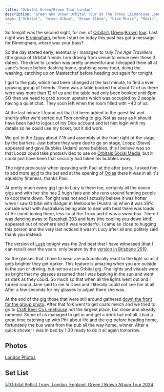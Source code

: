 ```yaml
---
title: "Orbital Green/Brown Tour London"
description: "Green and Brown Orbital Tour at The Troxy Liimehouse London Saturday 27 April 2024"
tags: ["Orbital", "Green Album", "Brown Album", "Live Music", "Music", "Gigs", "London", "Troxy"]
---
```


So tonight was the second night, for me, of [Orbital’s](https://orbitalofficial.com/) [Green](https://album.link/gb/i/1313447481)/[Brown](https://album.link/gb/i/1320062319) [tour](https://orbitalofficial.com/2023/10/13/the-green-album-live-2024/). Last night was <a href="/leets/orbital-green-brown-tour-birmingham">Birmingham</a>, before I start on today this post has got a message for Birmingham, where was your bass?

So the day started early, eventually I managed to rally _The Age Travellers_ (the group of Orbital friends I am driving from venue to venue over these 3 dates). The drive to London was pretty uneventful and I dropped them all at Jane's house before dashing home, grabbing some food, doing the washing, catching up on Masterchef before heading out again for tonight.

I got to the pub, which had been changed at the last minute, to find a ever growing group of friends. There was a table booked for about 12 of us there were way more than 12 of us and the table had only been booked until 6pm. SO then we need to grab a room upstairs which was occupied by 2 people having a quiet chat. They soon left when the room filled with ~40 of us.

At the last minute I found out that I'd been added to the guest list and shortly after we'd sorted out Tom coming to gig. Not as easy as it should have been had to logout of my Dice account and let him login with my details so he could use my ticket, but it did work.

We got to the [Troxy](https://troxy.co.uk/) about 7:15 and assembly at the front right of the stage, by the barriers. Just before they were due to go on stage, Loopz (Steve) appeared and gave Bubbles (Adam) some bubbles, this I believe was so that Loopz could take photos/video to use on [Orbitals Social Media](https://linktr.ee/Orbitalband), but it could just have been that security had taken his bubbles away.

The night previously when speaking with Paul at the after party, I asked him to add more [acid](https://en.wikipedia.org/wiki/Acid_techno) to the set and at the opening of <a href="https://song.link/gb/i/1738520910">Oolaa</a> there it was in all it's squelchy fineness, thanks Paul.

At pretty much every gig I go to Lucy is there too, certainly all the dance gigs and with her she has 2 hugh fans and she runs around fanning people to cool them down. Tonight was hot and I actually believe it was hotter when I saw Orbital with Badger in Melbourne (Australia) when it was 36ºc outside what with Australians being able to deal with heat there was loads of Air conditioning there, less so at the Troxy and it was a sweatbox. There I was dancing away to <a href="https://song.link/gb/i/1738521222">Farenheit 303</a> and fans (the cooling you down kind) appeared out of nowhere and it was wonderful, I came so close to hugging this person and the very last noticed it wasn't Lucy after all and politely said thank you instead.

The version of <a href="https://song.link/gb/i/1320062960">Lush</a> tonight was the 2nd best that I have witnessed (that I can recall) over the years, only beaten by the [version in Brisbane 2019](https://www.youtube.com/watch?v=9QZQaMVxDwo).

So the glasses that I have to wear are automatically react to the light so as it gets brighter they get darker. This feature is amazing when you are outside in the sun or driving, but not so at an Orbital gig. The lights and visuals were so bright that my glasses assumed that I was basking in the sun and went as dark as they could. So much so that when all the lights went out and I turned round Jane said to me hi Dave and I literally could not see her at all. After a few seconds for my glasses to adjust there she was.

At the end of the gig those that were still around gathered [down the front for the group photo](https://flickr.com/photos/dletorey/53684065998/in/album-72177720316543791/lightbox/). After that folk went to get coats merch and we tried to go to [Craft Beer Co Limehouse](http://www.thecraftbeerco.com/limehouse) not the largest place, but close and already rammed. Some of us managed to get in and get a drink but not all. I had a great time catching up with Phil about life and the gig before heading home, fortunately the bus went from the pub all the way home, winner. After a quick shower I was in bed by 1:30 ready to do it all again tomorrow.

## Photos

[London Photos](https://flickr.com/photos/dletorey/albums/72177720316543791/)

## Set List

<a href="https://www.setlist.fm/setlist/orbital/2024/troxy-london-england-7babd6d8.html" title="Orbital Setlist Troxy, London, England, Green / Brown Album Tour 2024"><img src="https://www.setlist.fm/widgets/setlist-image-v1?id=7babd6d8" alt="Orbital Setlist Troxy, London, England, Green / Brown Album Tour 2024" /></a>